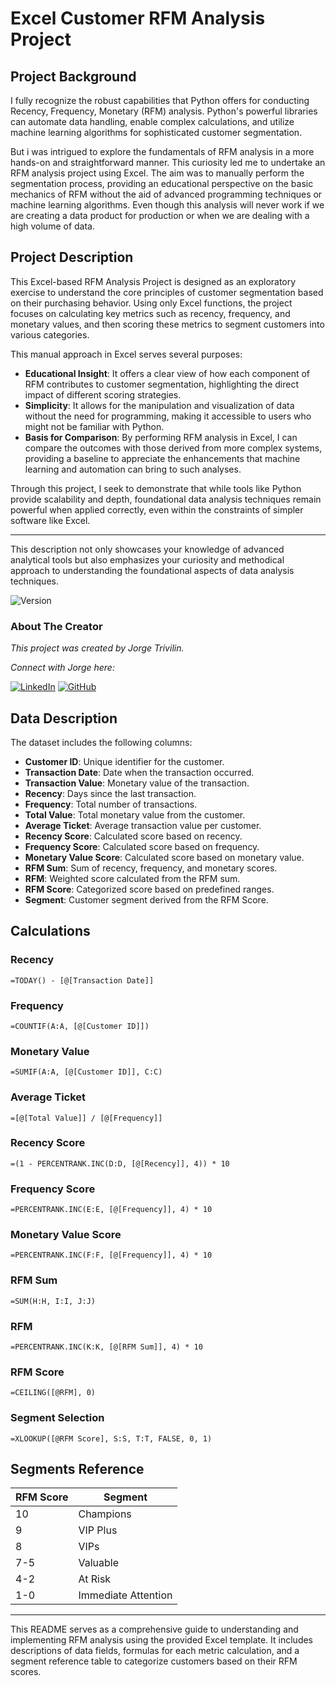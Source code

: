 # Excel Customer RFM Analysis Project

## Project Background

I fully recognize the robust capabilities that Python offers for conducting Recency, Frequency, Monetary (RFM) analysis. Python's powerful libraries can automate data handling, enable complex calculations, and utilize machine learning algorithms for sophisticated customer segmentation. 

But i was intrigued to explore the fundamentals of RFM analysis in a more hands-on and straightforward manner. This curiosity led me to undertake an RFM analysis project using Excel. The aim was to manually perform the segmentation process, providing an educational perspective on the basic mechanics of RFM without the aid of advanced programming techniques or machine learning algorithms. Even though this analysis will never work if we are creating a data product for production or when we are dealing with a high volume of data.

## Project Description

This Excel-based RFM Analysis Project is designed as an exploratory exercise to understand the core principles of customer segmentation based on their purchasing behavior. Using only Excel functions, the project focuses on calculating key metrics such as recency, frequency, and monetary values, and then scoring these metrics to segment customers into various categories. 

This manual approach in Excel serves several purposes:
- **Educational Insight**: It offers a clear view of how each component of RFM contributes to customer segmentation, highlighting the direct impact of different scoring strategies.
- **Simplicity**: It allows for the manipulation and visualization of data without the need for programming, making it accessible to users who might not be familiar with Python.
- **Basis for Comparison**: By performing RFM analysis in Excel, I can compare the outcomes with those derived from more complex systems, providing a baseline to appreciate the enhancements that machine learning and automation can bring to such analyses.

Through this project, I seek to demonstrate that while tools like Python provide scalability and depth, foundational data analysis techniques remain powerful when applied correctly, even within the constraints of simpler software like Excel.

---

This description not only showcases your knowledge of advanced analytical tools but also emphasizes your curiosity and methodical approach to understanding the foundational aspects of data analysis techniques.

![Version](https://img.shields.io/badge/version-1.0.0-blue)

### About The Creator

*This project was created by Jorge Trivilin.* 

*Connect with Jorge here:*

[![LinkedIn](https://img.shields.io/badge/LinkedIn-Jorge_Trivilin-blue?style=flat&logo=linkedin)](https://www.linkedin.com/in/jorgetrivilin/)
[![GitHub](https://img.shields.io/badge/GitHub-jorgetrivilin-lightgrey?style=flat&logo=github)](https://github.com/jorge-trivilin/)

## Data Description
The dataset includes the following columns:

- **Customer ID**: Unique identifier for the customer.
- **Transaction Date**: Date when the transaction occurred.
- **Transaction Value**: Monetary value of the transaction.
- **Recency**: Days since the last transaction.
- **Frequency**: Total number of transactions.
- **Total Value**: Total monetary value from the customer.
- **Average Ticket**: Average transaction value per customer.
- **Recency Score**: Calculated score based on recency.
- **Frequency Score**: Calculated score based on frequency.
- **Monetary Value Score**: Calculated score based on monetary value.
- **RFM Sum**: Sum of recency, frequency, and monetary scores.
- **RFM**: Weighted score calculated from the RFM sum.
- **RFM Score**: Categorized score based on predefined ranges.
- **Segment**: Customer segment derived from the RFM Score.

## Calculations

### Recency
```excel
=TODAY() - [@[Transaction Date]]
```

### Frequency
```excel
=COUNTIF(A:A, [@[Customer ID]])
```

### Monetary Value
```excel
=SUMIF(A:A, [@[Customer ID]], C:C)
```

### Average Ticket
```excel
=[@[Total Value]] / [@[Frequency]]
```

### Recency Score
```excel
=(1 - PERCENTRANK.INC(D:D, [@[Recency]], 4)) * 10
```

### Frequency Score
```excel
=PERCENTRANK.INC(E:E, [@[Frequency]], 4) * 10
```

### Monetary Value Score
```excel
=PERCENTRANK.INC(F:F, [@[Frequency]], 4) * 10
```

### RFM Sum
```excel
=SUM(H:H, I:I, J:J)
```

### RFM
```excel
=PERCENTRANK.INC(K:K, [@[RFM Sum]], 4) * 10
```

### RFM Score
```excel
=CEILING([@RFM], 0)
```

### Segment Selection
```excel
=XLOOKUP([@RFM Score], S:S, T:T, FALSE, 0, 1)
```

## Segments Reference

| RFM Score | Segment        |
|-----------|----------------|
| 10        | Champions      |
| 9         | VIP Plus       |
| 8         | VIPs           |
| 7-5       | Valuable       |
| 4-2       | At Risk        |
| 1-0       | Immediate Attention |

---

This README serves as a comprehensive guide to understanding and implementing RFM analysis using the provided Excel template. It includes descriptions of data fields, formulas for each metric calculation, and a segment reference table to categorize customers based on their RFM scores.
